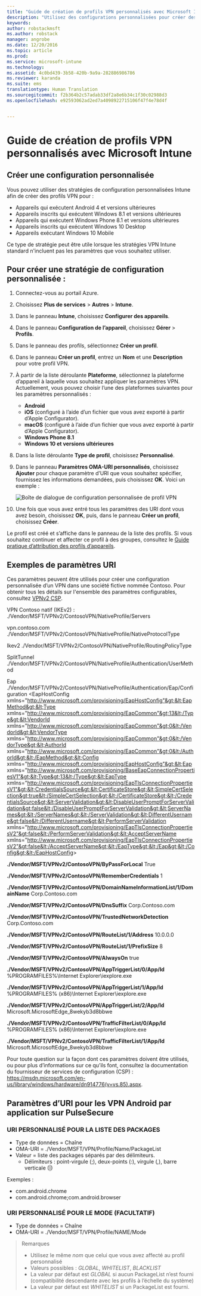 ```yaml
---
title: "Guide de création de profils VPN personnalisés avec Microsoft Intune | Microsoft Docs"
description: "Utilisez des configurations personnalisées pour créer des profils VPN dans Intune."
keywords: 
author: robstackmsft
ms.author: robstack
manager: angrobe
ms.date: 12/20/2016
ms.topic: article
ms.prod: 
ms.service: microsoft-intune
ms.technology: 
ms.assetid: 4c0bd439-3b58-420b-9a9a-282886986786
ms.reviewer: karanda
ms.suite: ems
translationtype: Human Translation
ms.sourcegitcommit: f2b364b2c57adab33df2a8e6b34c1f30c02988d3
ms.openlocfilehash: e92593062ad2ed7a4098922715106f47f4e78d4f


---
```


# <a name="how-to-create-custom-vpn-profiles-with-microsoft-intune"></a>Guide de création de profils VPN personnalisés avec Microsoft Intune

## <a name="create-a-custom-configuration"></a>Créer une configuration personnalisée
Vous pouvez utiliser des stratégies de configuration personnalisées Intune afin de créer des profils VPN pour :

* Appareils qui exécutent Android 4 et versions ultérieures
* Appareils inscrits qui exécutent Windows 8.1 et versions ultérieures
* Appareils qui exécutent Windows Phone 8.1 et versions ultérieures
* Appareils inscrits qui exécutent Windows 10 Desktop 
* Appareils exécutant Windows 10 Mobile

Ce type de stratégie peut être utile lorsque les stratégies VPN Intune standard n'incluent pas les paramètres que vous souhaitez utiliser.

## <a name="to-create-a-custom-configuration-policy"></a>Pour créer une stratégie de configuration personnalisée :

1. Connectez-vous au portail Azure.
2. Choisissez **Plus de services** > **Autres** > **Intune**.
3. Dans le panneau **Intune**, choisissez **Configurer des appareils**.
4. Dans le panneau **Configuration de l’appareil**, choisissez **Gérer** > **Profils**.
5. Dans le panneau des profils, sélectionnez **Créer un profil**.
6. Dans le panneau **Créer un profil**, entrez un **Nom** et une **Description** pour votre profil VPN.
7. À partir de la liste déroulante **Plateforme**, sélectionnez la plateforme d’appareil à laquelle vous souhaitez appliquer les paramètres VPN. Actuellement, vous pouvez choisir l’une des plateformes suivantes pour les paramètres personnalisés :
    - **Android**
    - **iOS** (configuré à l’aide d’un fichier que vous avez exporté à partir d’Apple Configurator).
    - **macOS** (configuré à l’aide d’un fichier que vous avez exporté à partir d’Apple Configurator).
    - **Windows Phone 8.1**
    - **Windows 10 et versions ultérieures**
6. Dans la liste déroulante **Type de profil**, choisissez **Personnalisé**.
7. Dans le panneau **Paramètres OMA-URI personnalisés**, choisissez **Ajouter** pour chaque paramètre d’URI que vous souhaitez spécifier, fournissez les informations demandées, puis choisissez **OK**. Voici un exemple :

   ![Boîte de dialogue de configuration personnalisée de profil VPN](./media/Intune_Add_VPN_URI.png)

4.  Une fois que vous avez entré tous les paramètres des URI dont vous avez besoin, choisissez **OK**, puis, dans le panneau **Créer un profil**, choisissez **Créer**.

Le profil est créé et s’affiche dans le panneau de la liste des profils.
Si vous souhaitez continuer et affecter ce profil à des groupes, consultez le [Guide pratique d’attribution des profils d’appareils](how-to-assign-device-profiles.md).

## <a name="example-uri-settings"></a>Exemples de paramètres URI

Ces paramètres peuvent être utilisés pour créer une configuration personnalisée d’un VPN dans une société fictive nommée Contoso.
Pour obtenir tous les détails sur l'ensemble des paramètres configurables, consultez [VPNv2 CSP](https://msdn.microsoft.com/en-us/library/windows/hardware/dn914776.aspx).

VPN Contoso natif (IKEv2) : ./Vendor/MSFT/VPNv2/ContosoVPN/NativeProfile/Servers

vpn.contoso.com ./Vendor/MSFT/VPNv2/ContosoVPN/NativeProfile/NativeProtocolType

Ikev2 ./Vendor/MSFT/VPNv2/ContosoVPN/NativeProfile/RoutingPolicyType

SplitTunnel ./Vendor/MSFT/VPNv2/ContosoVPN/NativeProfile/Authentication/UserMethod

Eap ./Vendor/MSFT/VPNv2/ContosoVPN/NativeProfile/Authentication/Eap/Configuration &lt;EapHostConfig xmlns="http://www.microsoft.com/provisioning/EapHostConfig"&gt;&lt;EapMethod&gt;&lt;Type xmlns="http://www.microsoft.com/provisioning/EapCommon"&gt;13&lt;/Type&gt;&lt;VendorId xmlns="http://www.microsoft.com/provisioning/EapCommon"&gt;0&lt;/VendorId&gt;&lt;VendorType xmlns="http://www.microsoft.com/provisioning/EapCommon"&gt;0&lt;/VendorType&gt;&lt;AuthorId xmlns="http://www.microsoft.com/provisioning/EapCommon"&gt;0&lt;/AuthorId&gt;&lt;/EapMethod&gt;&lt;Config xmlns="http://www.microsoft.com/provisioning/EapHostConfig"&gt;&lt;Eap xmlns="http://www.microsoft.com/provisioning/BaseEapConnectionPropertiesV1"&gt;&lt;Type&gt;13&lt;/Type&gt;&lt;EapType xmlns="http://www.microsoft.com/provisioning/EapTlsConnectionPropertiesV1"&gt;&lt;CredentialsSource&gt;&lt;CertificateStore&gt;&lt;SimpleCertSelection&gt;true&lt;/SimpleCertSelection&gt;&lt;/CertificateStore&gt;&lt;/CredentialsSource&gt;&lt;ServerValidation&gt;&lt;DisableUserPromptForServerValidation&gt;false&lt;/DisableUserPromptForServerValidation&gt;&lt;ServerNames&gt;&lt;/ServerNames&gt;&lt;/ServerValidation&gt;&lt;DifferentUsername&gt;false&lt;/DifferentUsername&gt;&lt;PerformServerValidation xmlns="http://www.microsoft.com/provisioning/EapTlsConnectionPropertiesV2"&gt;false&lt;/PerformServerValidation&gt;&lt;AcceptServerName xmlns="http://www.microsoft.com/provisioning/EapTlsConnectionPropertiesV2"&gt;false&lt;/AcceptServerName&gt;&lt;/EapType&gt;&lt;/Eap&gt;&lt;/Config&gt;&lt;/EapHostConfig&gt;

**./Vendor/MSFT/VPNv2/ContosoVPN/ByPassForLocal** True

**./Vendor/MSFT/VPNv2/ContosoVPN/RememberCredentials** 1

**./Vendor/MSFT/VPNv2/ContosoVPN/DomainNameInformationList/1/DomainName** Corp.Contoso.com

**./Vendor/MSFT/VPNv2/ContosoVPN/DnsSuffix** Corp.Contoso.com

**./Vendor/MSFT/VPNv2/ContosoVPN/TrustedNetworkDetection** Corp.Contoso.com

**./Vendor/MSFT/VPNv2/ContosoVPN/RouteList/1/Address** 10.0.0.0

**./Vendor/MSFT/VPNv2/ContosoVPN/RouteList/1/PrefixSize** 8

**./Vendor/MSFT/VPNv2/ContosoVPN/AlwaysOn** true

**./Vendor/MSFT/VPNv2/ContosoVPN/AppTriggerList/0/App/Id** %PROGRAMFILES%\Internet Explorer\iexplore.exe

**./Vendor/MSFT/VPNv2/ContosoVPN/AppTriggerList/1/App/Id** %PROGRAMFILES% (x86)\Internet Explorer\iexplore.exe

**./Vendor/MSFT/VPNv2/ContosoVPN/AppTriggerList/2/App/Id** Microsoft.MicrosoftEdge_8wekyb3d8bbwe

**./Vendor/MSFT/VPNv2/ContosoVPN/TrafficFilterList/0/App/Id** %PROGRAMFILES% (x86)\Internet Explorer\iexplore.exe

**./Vendor/MSFT/VPNv2/ContosoVPN/TrafficFilterList/1/App/Id** Microsoft.MicrosoftEdge_8wekyb3d8bbwe

Pour toute question sur la façon dont ces paramètres doivent être utilisés, ou pour plus d’informations sur ce qu’ils font, consultez la documentation du fournisseur de services de configuration (CSP) : https://msdn.microsoft.com/en-us/library/windows/hardware/dn914776(v=vs.85).aspx.

## <a name="uri-settings-for-android-per-app-vpn-on-pulsesecure"></a>Paramètres d’URI pour les VPN Android par application sur PulseSecure
### <a name="custom-uri-for-package-list"></a>URI PERSONNALISÉ POUR LA LISTE DES PACKAGES
-  Type de données = Chaîne
-  OMA-URI = ./Vendor/MSFT/VPN/Profile/Name/PackageList
-  Valeur = liste des packages séparés par des délimiteurs.
   - Délimiteurs : point-virgule (;), deux-points (:), virgule (,), barre verticale (|)

Exemples :
- com.android.chrome
- com.android.chrome;com.android.browser

### <a name="custom-uri-for-mode-optional"></a>URI PERSONNALISÉ POUR LE MODE (FACULTATIF)
- Type de données = Chaîne
- OMA-URI = ./Vendor/MSFT/VPN/Profile/NAME/Mode

> Remarques
> - Utilisez le même *nom* que celui que vous avez affecté au profil personnalisé
> - Valeurs possibles : *GLOBAL*, *WHITELIST*, *BLACKLIST*
> - La valeur par défaut est *GLOBAL* si aucun PackageList n’est fourni (compatibilité descendante avec les profils à l’échelle du système)
> - La valeur par défaut est *WHITELIST* si un PackageList est fourni.






<!--HONumber=Feb17_HO1-->


